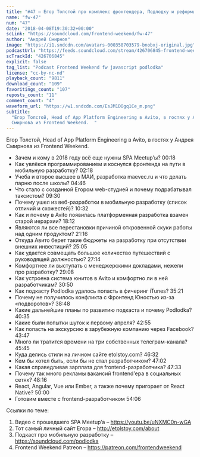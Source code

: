 ```yaml
---
title: "#47 – Егор Толстой про комплекс фронтендера, Подлодку и реформы в Avito"
name: "fw-47"
num: "47"
date: "2018-04-08T19:30:32+00:00"
scLink: "https://soundcloud.com/frontend-weekend/fw-47"
author: "Андрей Смирнов"
image: "https://i1.sndcdn.com/avatars-000358703579-bnobxj-original.jpg"
podcastUrl: "https://feeds.soundcloud.com/stream/426706845-frontend-weekend-fw-47.m4a"
scTrackId: "426706845"
explicit: false
tag_list: "Podcast Frontend Weekend fw javascript podlodka"
license: "cc-by-nc-nd"
playback_count: "9811"
download_count: "109"
favoritings_count: "107"
reposts_count: "11"
comment_count: "4"
waveform_url: "https://w1.sndcdn.com/EsJM1DOgq1Ce_m.png"
subtitle:
  "Егор Толстой, Head of App Platform Engineering в Avito, в гостях у Андрея
  Смирнова из Frontend Weekend.  "
---
```


Егор Толстой, Head of App Platform Engineering в Avito, в гостях у Андрея
Смирнова из Frontend Weekend.

- Зачем и кому в 2018 году всё еще нужны SPA Meetup’ы?
  <timecode sec="18">00:18</timecode>
- Как увлёкся программированием и коснулся фронтенда на пути в мобильную
  разработку? <timecode sec="138">02:18</timecode>
- Учеба и второе высшее в МАИ, разработка maevec.ru и что делать парню после
  школы? <timecode sec="286">04:46</timecode>
- Что стало с созданной Егором web-студией и почему подрабатывал таксистом?
  <timecode sec="570">09:30</timecode>
- Почему ушел из веб-разработки в мобильную разработку (список отличий и
  схожестей)? <timecode sec="632">10:32</timecode>
- Как и почему в Avito появилась платформенная разработка взамен старой
  иерархии? <timecode sec="1092">18:12</timecode>
- Являются ли все перестановки причиной откровенной скуки работы над одним
  продуктом? <timecode sec="1276">21:16</timecode>
- Откуда Авито берет такие бюджеты на разработку при отсутствии внешних
  инвестиций? <timecode sec="1505">25:05</timecode>
- Как удается совмещать большое количество путешествий с руководящей должностью?
  <timecode sec="1634">27:14</timecode>
- Комфортнее ли выступать с менеджерскими докладами, нежели про разработку?
  <timecode sec="1748">29:08</timecode>
- Как устроена система юнитов в Avito и комфортно ли в ней разработчикам?
  <timecode sec="1850">30:50</timecode>
- Как подкасту Podlodka удалось попасть в фичеринг iTunes?
  <timecode sec="2121">35:21</timecode>
- Почему не получилось конфликта с Фронтенд Юностью из-за «подворотов»?
  <timecode sec="2328">38:48</timecode>
- Какие дальнейшие планы по развитию подкаста и почему Podlodka?
  <timecode sec="2435">40:35</timecode>
- Какие были попытки шуток к первому апреля?
  <timecode sec="2575">42:55</timecode>
- Как попасть на экскурсию в зарубежную компанию через Facebook?
  <timecode sec="2627">43:47</timecode>
- Много ли тратится времени на три собственных телеграм-канала?
  <timecode sec="2745">45:45</timecode>
- Куда делись стили на личном сайте etolstoy.com?
  <timecode sec="2792">46:32</timecode>
- Кем бы хотел быть, если бы не стал разработчиком?
  <timecode sec="2822">47:02</timecode>
- Какая справедливая зарплата для frontend-разработчика?
  <timecode sec="2853">47:33</timecode>
- Почему так много рекламы вакансий frontend’ера в социальных сетях?
  <timecode sec="2896">48:16</timecode>
- React, Angular, Vue или Ember, а также почему пригорает от React Native?
  <timecode sec="3000">50:00</timecode>
- Готовим вместе с frontend-разработчиком <timecode sec="3246">54:06</timecode>

Ссылки по теме:

1. Видео с прошедшего SPA Meetup’а – <https://youtu.be/uNXMC0n-wGA>
2. Тот самый личный сайт Егора – <http://etolstoy.com/about>
3. Подкаст про мобильную разработку – <https://soundcloud.com/podlodka>
4. Frontend Weekend Patreon – <https://patreon.com/frontendweekend>
